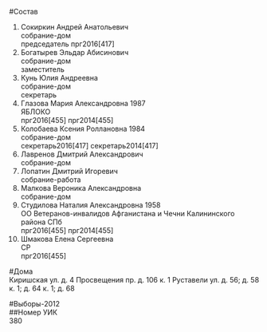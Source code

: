 #Состав  
1. Сокиркин Андрей Анатольевич  
    собрание-дом  
    председатель прг2016[417]  
2. Богатырев Эльдар Абисинович  
    собрание-дом  
    заместитель  
3. Кунь Юлия Андреевна  
    собрание-дом  
    секретарь  
4. Глазова Мария Александровна 1987  
    ЯБЛОКО  
    прг2016[455] прг2014[455]  
5. Колобаева Ксения Роллановна 1984  
    собрание-дом  
    секретарь2016[417] секретарь2014[417]  
6. Лавренов Дмитрий Александрович  
    собрание-дом  
7. Лопатин Дмитрий Игоревич  
    собрание-работа  
8. Малкова Вероника Александровна  
    собрание-дом  
9. Студилова Наталия Александровна 1958  
    ОО Ветеранов-инвалидов Афганистана и Чечни Калининского района СПб  
    прг2016[455] прг2014[455]  
10. Шмакова Елена Сергеевна  
    СР  
    прг2016[455]  
  
#Дома  
Киришская ул. д. 4 Просвещения пр. д. 106 к. 1 Руставели ул. д. 56; д. 58 к. 1; д. 64 к. 1; д. 68  
  
#Выборы-2012  
##Номер УИК  
380  
